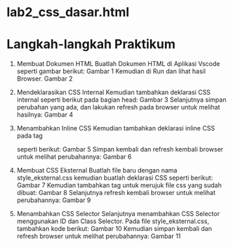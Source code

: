 # lab2_css_dasar.html

# Langkah-langkah Praktikum
1. Membuat Dokumen HTML
   Buatlah Dokumen HTML di Aplikasi Vscode seperti gambar berikut:
   Gambar 1
   Kemudian di Run dan lihat hasil Browser.
   Gambar 2

2. Mendeklarasikan CSS Internal
   Kemudian tambahkan deklarasi CSS internal seperti berikut pada bagian head:
   Gambar 3
   Selanjutnya simpan perubahan yang ada, dan lakukan refresh pada browser untuk melihat
   hasilnya:
   Gambar 4
3. Menambahkan Inline CSS
   Kemudian tambahkan deklarasi inline CSS pada tag <p> seperti berikut:
   Gambar 5
   Simpan kembali dan refresh kembali browser untuk melihat perubahannya:
   Gambar 6
4. Membuat CSS Eksternal
   Buatlah file baru dengan nama style_eksternal.css kemudian buatlah deklarasi CSS seperti berikut:
   Gambar 7
   Kemudian tambahkan tag <link> untuk merujuk file css yang sudah dibuat:
   Gambar 8
   Selanjutnya refresh kembali browser untuk melihat perubahannya:
   Gambar 9
5. Menambahkan CSS Selector
   Selanjutnya menambahkan CSS Selector menggunakan ID dan Class Selector. Pada file
   style_eksternal.css, tambahkan kode berikut:
   Gambar 10
   Kemudian simpan kembali dan refresh browser untuk melihat perubahannya:
   Gambar 11

